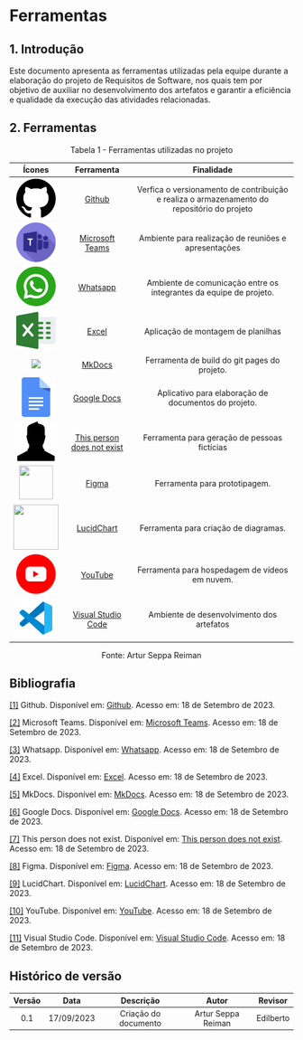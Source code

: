 # Ferramentas

## 1. Introdução

Este documento apresenta as ferramentas utilizadas pela equipe durante a elaboração do projeto de Requisitos de Software, nos quais tem por objetivo de auxiliar no desenvolvimento dos artefatos e garantir a eficiência e qualidade da execução das atividades relacionadas.

## 2. Ferramentas

<figcaption align="center">Tabela 1 -  Ferramentas utilizadas no projeto</figcaption>

| Ícones | Ferramenta | Finalidade |
| :------: | :----------: | :---------------------------------------------------: |
| <img src="../images/ferramentas/github.png" height="70" title="Github">|  <a id="a" href="#aa">Github</a> | Verfica o versionamento de contribuição e realiza o armazenamento do repositório do projeto |
| <img src="../images/ferramentas/teams.png" height="70" title="Teams">|  <a id="b" href="#bb">Microsoft Teams</a> | Ambiente para realização de reuniões e apresentações|
| <img src="../images/ferramentas/whatsapp.png" height="70" title="Telegram">| <a id="c" href="#cc">Whatsapp</a> | Ambiente de comunicação entre os integrantes da equipe de projeto. |
|<img src="../images/ferramentas/excel.png" height= 70 width=70> | <a id="c" href="#cc">Excel</a> | Aplicação de montagem de planilhas|
|<img src="https://user-images.githubusercontent.com/54439337/178488789-69ddaafc-2d25-4d76-b780-3a90bda82ee6.png" height= 60> | <a id="d" href="#dd">MkDocs</a> | Ferramenta de build  do git pages do projeto. |
|<img src="../images/ferramentas/docs.png" height=70> | <a id="e" href="#ee">Google Docs</a> | Aplicativo para elaboração de documentos do projeto. |
|<img src="../images/ferramentas/logo_person.png" height=70> | <a id="f" href="#ff">This person does not exist</a> | Ferramenta para geração de pessoas fictícias |
|<img src="https://assets.asana.biz/transform/ba9b63a3-f255-4088-b5fe-14ab4628f50b/logo-app-figma" height= 60 width=60> | <a id="g" href="#gg">Figma</a> | Ferramenta para prototipagem. |
|<img src="https://play-lh.googleusercontent.com/o4vT3StM8rw3Hn15GMtLjuTA6VUWt6jxDvV4d5ahKj9E9nGaLut06tM83NESuTBr-t0=w240-h480-rw" height= 80 width=80> | <a id="h" href="#hh">LucidChart</a> | Ferramenta para criação de diagramas. |
|<img src="../images/ferramentas/youtube.png" height= 70> | <a id="i" href="#ii">YouTube</a> | Ferramenta para hospedagem de vídeos em nuvem. |
|<img src="../images/ferramentas/vs_code.png" height= 70> | <a id="j" href="#jj">Visual Studio Code</a> | Ambiente de desenvolvimento dos artefatos |


<figcaption align="center">Fonte: Artur Seppa Reiman</figcaption>

## Bibliografia

<a id="aa" href="#a">[1]</a> Github. Disponível em: [Github](https://github.com). Acesso em: 18 de Setembro de 2023.

<a id="bb" href="#b">[2]</a> Microsoft Teams. Disponível em: [Microsoft Teams](https://www.microsoft.com/pt-br/microsoft-teams/log-in). Acesso em: 18 de Setembro de 2023.

<a id="cc" href="#c">[3]</a> Whatsapp. Disponível em: [Whatsapp](https://www.whatsapp.com/). Acesso em: 18 de Setembro de 2023.

<a id="dd" href="#d">[4]</a> Excel. Disponível em: [Excel](https://www.microsoft.com/pt-br/microsoft-365/excel?ef_id=_k_CjwKCAjw6p-oBhAYEiwAgg2Pgj70EswIeFFDUoYAWkHAxpH44Fp8o682rwBgoPTTyKNoskqVrgl5TxoCbc4QAvD_BwE_k_&OCID=AIDcmmq9ldqz5w_SEM__k_CjwKCAjw6p-oBhAYEiwAgg2Pgj70EswIeFFDUoYAWkHAxpH44Fp8o682rwBgoPTTyKNoskqVrgl5TxoCbc4QAvD_BwE_k_&gclid=CjwKCAjw6p-oBhAYEiwAgg2Pgj70EswIeFFDUoYAWkHAxpH44Fp8o682rwBgoPTTyKNoskqVrgl5TxoCbc4QAvD_BwE). Acesso em: 18 de Setembro de 2023.

<a id="ee" href="#e">[5]</a> MkDocs. Disponível em: [MkDocs](https://www.mkdocs.org/). Acesso em: 18 de Setembro de 2023.

<a id="ff" href="#f">[6]</a> Google Docs. Disponível em: [Google Docs](https://www.google.com/docs/about/). Acesso em: 18 de Setembro de 2023.

<a id="gg" href="#g">[7]</a> This person does not exist. Disponível em: [This person does not exist](https://thispersondoesnotexist.com/). Acesso em: 18 de Setembro de 2023.

<a id="gg" href="#g">[8]</a> Figma. Disponível em: [Figma](https://www.figma.com/). Acesso em: 18 de Setembro de 2023.

<a id="hh" href="#h">[9]</a> LucidChart. Disponível em: [LucidChart](https://www.lucidchart.com/pages/). Acesso em: 18 de Setembro de 2023.

<a id="ii" href="#i">[10]</a> YouTube. Disponível em: [YouTube](https://www.youtube.com/). Acesso em: 18 de Setembro de 2023.

<a id="jj" href="#j">[11]</a> Visual Studio Code. Disponível em: [Visual Studio Code](https://code.visualstudio.com/). Acesso em: 18 de Setembro de 2023.

## Histórico de versão

| Versão | Data       | Descrição                                           | Autor        | Revisor |
| :------: | :----------: | :---------------------------------------------------: | :------------: | :--------:|
| 0.1    | 17/09/2023 | Criação do documento | Artur Seppa Reiman | Edilberto |
